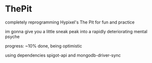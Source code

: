 # ThePit
completely reprogramming Hypixel's The Pit for fun and practice

im gonna give you a little sneak peak into a rapidly deteriorating mental psyche

progress: ~10% done, being optimistic

using dependencies spigot-api and mongodb-driver-sync
